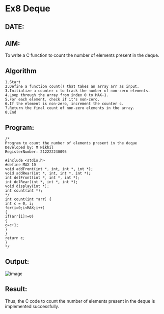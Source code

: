 # Ex8 Deque
## DATE:
## AIM:
To write a C function to count the number of elements present in the deque.

## Algorithm
```
1.Start
2.Define a function count() that takes an array arr as input.
3.Initialize a counter c to track the number of non-zero elements.
4.Loop through the array from index 0 to MAX-1.
5.For each element, check if it's non-zero.
6.If the element is non-zero, increment the counter c.
7.Return the final count of non-zero elements in the array.
8.End
``` 

## Program:
```
/*
Program to count the number of elements present in the deque
Developed by: M Nikhil
RegisterNumber: 212222230095

#include <stdio.h> 
#define MAX 10 
void addFront(int *, int, int *, int *); 
void addRear(int *, int, int *, int *); 
int delFront(int *, int *, int *); 
int delRear(int *, int *, int *); 
void display(int *); 
int count(int *); 
*/ 
int count(int *arr) { 
int c = 0, i; 
for(i=0;i<MAX;i++) 
{ 
if(arr[i]!=0) 
{ 
c=c+1; 
} 
} 
return c; 
} 
*/
```

## Output:

![image](https://github.com/user-attachments/assets/a0d9c4d5-e12b-49a1-abb6-15dbcc9a460a)


## Result:
Thus, the C code to count the number of elements present in the deque is implemented successfully.
